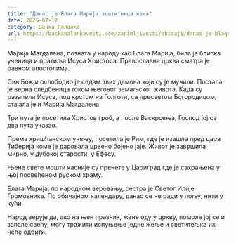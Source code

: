 ```yaml
---
title: "Данас је Блага Марија заштитница жена"
date: 2025-07-17
category: Бачка Паланка
url: https://backapalankavesti.com/zanimljivosti/obicaji/danas-je-blaga-marija-zastitnica-zena234/
---
```


Марија Магдалена, позната у народу као Блага Марија, била је блиска ученица и пратиља Исуса Христоса. Православна црква сматра је равном апостолима.

Син Божји ослободио је седам злих демона који су је мучили. Постала је верна следбеница током његовог земаљског живота. Када су разапели Исуса, под крстом на Голготи, са пресветом Богородицом, стајала је и Марија Магдалена.

Три пута је посетила Христов гроб, а после Васкрсења, Господ јој се два пута указао.

Према хришћанском учењу, посетила је Рим, где је изашла пред цара Тиберија коме је даровала црвено бојено јаје. Живот је завршила мирно, у дубокој старости, у Ефесу.

Њене свете мошти касније су пренете у Цариград где је сахрањена у њој посвећеном руском храму.

Блага Марија, по народном веровању, сестра је Светог Илије Громовника. По обичајном календару, данас се не ради у пољу, нити у кући.

Народ верује да, ако на њен празник, жене оду у цркву, помоле јој се и запале свећу, могу тражити испуњење једне жеље и светитељка их неће одбити.
